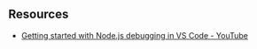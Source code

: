 ## Resources     
* [Getting started with Node.js debugging in VS Code - YouTube](https://www.youtube.com/watch?v=2oFKNL7vYV8&t=54s)
